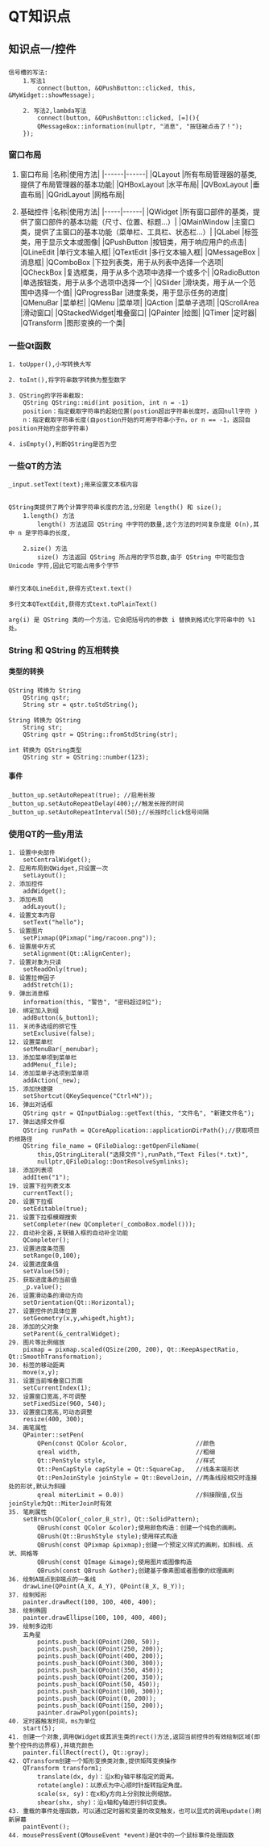 # QT知识点

## 知识点一/控件

###
    信号槽的写法:
        1.写法1
            connect(button, &QPushButton::clicked, this, &MyWidget::showMessage);

        2. 写法2,lambda写法
            connect(button, &QPushButton::clicked, [=](){ 
            QMessageBox::information(nullptr, "消息", "按钮被点击了！"); 
        });

### 窗口布局
1.  窗口布局
    |名称|使用方法|
    |------|------|
    |QLayout      |所有布局管理器的基类,提供了布局管理器的基本功能|
    |QHBoxLayout  |水平布局|
    |QVBoxLayout  |垂直布局|
    |QGridLayout  |网格布局|

2.  基础控件
    |名称|使用方法|
    |-----|------|
    |QWidget      |所有窗口部件的基类，提供了窗口部件的基本功能（尺寸、位置、标题...）|
    |QMainWindow  |主窗口类，提供了主窗口的基本功能（菜单栏、工具栏、状态栏...）|
    |QLabel       |标签类，用于显示文本或图像|
    |QPushButton  |按钮类，用于响应用户的点击|
    |QLineEdit    |单行文本输入框|
    |QTextEdit    |多行文本输入框|
    |QMessageBox  |消息框|
    |QComboBox    |下拉列表类，用于从列表中选择一个选项|
    |QCheckBox    |复选框类，用于从多个选项中选择一个或多个|
    |QRadioButton |单选按钮类，用于从多个选项中选择一个|
    |QSlider      |滑块类，用于从一个范围中选择一个值|
    |QProgressBar |进度条类，用于显示任务的进度|
    |QMenuBar     |菜单栏|
    |QMenu        |菜单项|
    |QAction      |菜单子选项|
    |QScrollArea  |滑动窗口|
    |QStackedWidget|堆叠窗口|
    |QPainter     |绘图|
    |QTimer       |定时器|
    |QTransform   |图形变换的一个类|

### 一些Qt函数

    1. toUpper(),小写转换大写
    
    2. toInt(),将字符串数字转换为整型数字
   
    3. QString的字符串截取:
        QString QString::mid(int position, int n = -1)
        position：指定截取字符串的起始位置(postion超出字符串长度时，返回null字符 )
        n：指定截取字符串长度(自postion开始的可用字符串小于n，or n == -1，返回自position开始的全部字符串)

    4. isEmpty(),判断QString是否为空
    

### 一些QT的方法

    _input.setText(text);用来设置文本框内容


    QString类提供了两个计算字符串长度的方法,分别是 length() 和 size();
        1.length() 方法
            length() 方法返回 QString 中字符的数量,这个方法的时间复杂度是 O(n),其中 n 是字符串的长度,

        2.size() 方法
            size() 方法返回 QString 所占用的字节总数,由于 QString 中可能包含 Unicode 字符,因此它可能占用多个字节
    

    单行文本QLineEdit,获得方式text.text()

    多行文本QTextEdit,获得方式text.toPlainText()

    arg(i) 是 QString 类的一个方法，它会把括号内的参数 i 替换到格式化字符串中的 %1 处。

### String 和 QString 的互相转换

#### 类型的转换
    QString 转换为 String
        QString qstr;
        String str = qstr.toStdString(); 

    String 转换为 QString
        String str;
        QString qstr = QString::fromStdString(str);

    int 转换为 QString类型
        QString str = QString::number(123);
    
    
#### 事件
    _button_up.setAutoRepeat(true); //启用长按
    _button_up.setAutoRepeatDelay(400);//触发长按的时间
    _button_up.setAutoRepeatInterval(50);//长按时click信号间隔

### 使用QT的一些y用法
    1. 设置中央部件
        setCentralWidget();
    2. 应用布局到QWidget,只设置一次
        setLayout();
    2. 添加控件
        addWidget();
    3. 添加布局
        addLayout();
    4. 设置文本内容
        setText("hello");
    5. 设置图片
        setPixmap(QPixmap("img/racoon.png"));
    6. 设置居中方式
        setAlignment(Qt::AlignCenter);
    7. 设置对象为只读
        setReadOnly(true);
    8. 设置拉伸因子
        addStretch(1);
    9. 弹出消息框
        information(this, "警告", "密码超过8位");
    10. 绑定加入到组
        addButton(&_button1);
    11. 关闭多选组的排它性
        setExclusive(false);
    12. 设置菜单栏
        setMenuBar(_menubar);
    13. 添加菜单项到菜单栏
        addMenu(_file);
    14. 添加菜单子选项到菜单项
        addAction(_new);
    15. 添加快捷键
        setShortcut(QKeySequence("Ctrl+N"));
    16. 弹出对话框
        QString qstr = QInputDialog::getText(this, "文件名", "新建文件名");
    17. 弹出选择文件框
        QString runPath = QCoreApplication::applicationDirPath();//获取项目的根路径
        QString file_name = QFileDialog::getOpenFileName(
            this,QStringLiteral("选择文件"),runPath,"Text Files(*.txt)",
            nullptr,QFileDialog::DontResolveSymlinks);
    18. 添加列表项
        addItem("1");
    19. 设置下拉列表文本
        currentText();
    20. 设置下拉框
        setEditable(true);
    21. 设置下拉框模糊搜索
        setCompleter(new QCompleter(_comboBox.model()));
    22. 自动补全器,关联输入框的自动补全功能
        QCompleter();
    23. 设置进度条范围
        setRange(0,100);
    24. 设置进度条值
        setValue(50);
    25. 获取进度条的当前值
        _p.value();
    26. 设置滑动条的滑动方向
        setOrientation(Qt::Horizontal);
    27. 设置控件的具体位置
        setGeometry(x,y,whigedt,hight);
    28. 添加的父对象
        setParent(&_centralWidget);
    29. 图片等比例缩放
        pixmap = pixmap.scaled(QSize(200, 200), Qt::KeepAspectRatio, Qt::SmoothTransformation);
    30. 标签的移动距离
        move(x,y);
    31. 设置当前堆叠窗口页面
        setCurrentIndex(1);
    32. 设置窗口宽高,不可调整
        setFixedSize(960, 540);
    33. 设置窗口宽高,可动态调整
        resize(400, 300);
    34. 画笔属性
        QPainter::setPen(
            QPen(const QColor &color,                   //颜色
            qreal width,                                //粗细
            Qt::PenStyle style,                         //样式
            Qt::PenCapStyle capStyle = Qt::SquareCap,   //线条末端形状
            Qt::PenJoinStyle joinStyle = Qt::BevelJoin, //两条线段相交时连接处的形状,默认为斜接
            qreal miterLimit = 0.0))                    //斜接限值,仅当joinStyle为Qt::MiterJoin时有效
    35. 笔刷属性
        setBrush(QColor(_color_B_str), Qt::SolidPattern);
            QBrush(const QColor &color);使用颜色构造：创建一个纯色的画刷。
            QBrush(Qt::BrushStyle style);使用样式构造
            QBrush(const QPixmap &pixmap);创建一个预定义样式的画刷，如斜线、点状、网格等
            QBrush(const QImage &image);使用图片或图像构造
            QBrush(const QBrush &other);创建基于像素图或者图像的纹理画刷
    36. 绘制A端点到B端点的一条线
        drawLine(QPoint(A_X, A_Y), QPoint(B_X, B_Y));
    37. 绘制矩形
        painter.drawRect(100, 100, 400, 400);
    38. 绘制椭圆
        painter.drawEllipse(100, 100, 400, 400);
    39. 绘制多边形
        五角星
            points.push_back(QPoint(200, 50));
            points.push_back(QPoint(250, 200));
            points.push_back(QPoint(400, 200));
            points.push_back(QPoint(300, 300));
            points.push_back(QPoint(350, 450));
            points.push_back(QPoint(200, 350));
            points.push_back(QPoint(50, 450));
            points.push_back(QPoint(100, 300));
            points.push_back(QPoint(0, 200));
            points.push_back(QPoint(150, 200));
            painter.drawPolygon(points);
    40. 定时器触发时间，ms为单位
        start(5);
    41. 创建一个对象,调用QWidget或其派生类的rect()方法,返回当前控件的有效绘制区域(即整个控件的边界框),并填充颜色
        painter.fillRect(rect(), Qt::gray);
    42. QTransform创建一个矩形变换类对象,提供矩阵变换操作
        QTransform transform1;
            translate(dx, dy)：沿x和y轴平移指定的距离。
            rotate(angle)：以原点为中心顺时针旋转指定角度。
            scale(sx, sy)：在x和y方向上分别按比例缩放。
            shear(shx, shy)：沿x轴和y轴进行斜切变换。
	43. 重载的事件处理函数，可以通过定时器和变量的改变触发，也可以显式的调用update()刷新屏幕
		paintEvent();
	44. mousePressEvent(QMouseEvent *event)是Qt中的一个鼠标事件处理函数